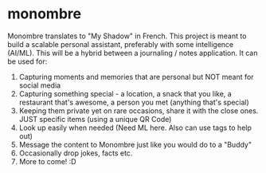 # monombre
Monombre translates to "My Shadow"  in French. 
This project is meant to build a scalable personal assistant, preferably with some intelligence (AI/ML).
This will be a hybrid between a journaling / notes application.
It can be used for:
1. Capturing moments and memories that are personal but NOT meant for social media
2. Capturing something special - a location, a snack that you like, a restaurant that's awesome, a person you met (anything that's special)
3. Keeping them private yet on rare occasions, share it with the close ones. JUST specific items (using a unique QR Code)
4. Look up easily when needed (Need ML here. Also can use tags to help out)
5. Message the content to Monombre just like you would do to a "Buddy"
6. Occasionally drop jokes, facts etc.
7. More to come! :D
